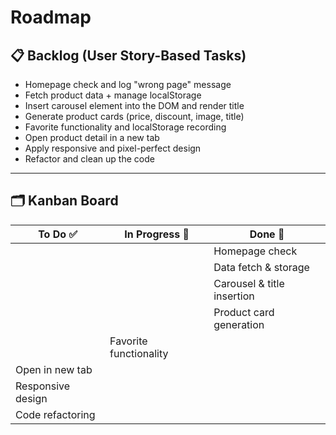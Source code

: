 # Roadmap

## 📋 Backlog (User Story-Based Tasks)

- Homepage check and log "wrong page" message
- Fetch product data + manage localStorage
- Insert carousel element into the DOM and render title
- Generate product cards (price, discount, image, title)
- Favorite functionality and localStorage recording
- Open product detail in a new tab
- Apply responsive and pixel-perfect design
- Refactor and clean up the code

---

## 🗂️ Kanban Board

| To Do ✅          | In Progress 🔧         | Done 🎉                    |
| ----------------- | ---------------------- | -------------------------- |
|                   |                        | Homepage check             |
|                   |                        | Data fetch & storage       |
|                   |                        | Carousel & title insertion |
|                   |                        | Product card generation    |
|                   | Favorite functionality |                            |
| Open in new tab   |                        |                            |
| Responsive design |                        |                            |
| Code refactoring  |                        |                            |
